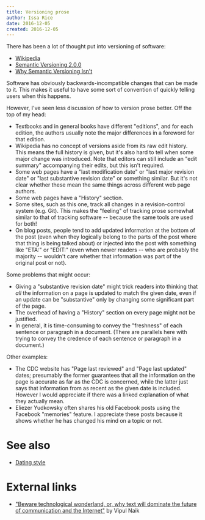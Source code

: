 ```yaml
---
title: Versioning prose
author: Issa Rice
date: 2016-12-05
created: 2016-12-05
---
```


There has been a lot of thought put into versioning of software:

  * [Wikipedia](https://en.wikipedia.org/wiki/Software_versioning)
  * [Semantic Versioning 2.0.0](http://semver.org/)
  * [Why Semantic Versioning Isn't](https://gist.github.com/jashkenas/cbd2b088e20279ae2c8e)

Software has obviously backwards-incompatible changes that can be made to it.
This makes it useful to have some sort of convention of quickly telling users
when this happens.

However, I've seen less discussion of how to version prose better.
Off the top of my head:

  * Textbooks and in general books have different "editions", and for each
    edition, the authors usually note the major differences in a foreword for
    that edition.
  * Wikipedia has no concept of versions aside from its raw edit history.
    This means the full history is given, but it's also hard to tell when some
    major change was introduced.
    Note that editors can still include an "edit summary" accompanying their
    edits, but this isn't required.
  * Some web pages have a "last modification date" or "last major revision
    date" or "last substantive revision date" or something similar.
    But it's not clear whether these mean the same things across different web
    page authors.
  * Some web pages have a "History" section.
  * Some sites, such as this one, track all changes in a revision-control
    system (e.g. Git).
    This makes the "feeling" of tracking prose somewhat similar to that of
    tracking software -- because the same tools are used for both!
  * On blog posts, people tend to add updated information at the bottom of the
    post (even when they logically belong to the parts of the post where that
    thing is being talked about) or injected into the post with something like
    "ETA:" or "EDIT:" (even when newer readers -- who are probably the majority
    -- wouldn't care whether that information was part of the original post or
    not).

Some problems that might occur:

  * Giving a "substantive revision date" might trick readers into thinking that
    *all* the information on a page is updated to match the given date, even if
    an update can be "substantive" only by changing some significant part of
    the page.
  * The overhead of having a "History" section on every page might not be
    justified.
  * In general, it is time-consuming to convey the "freshness" of each sentence
    or paragraph in a document.
    (There are parallels here with trying to convey the credence of each
    sentence or paragraph in a document.)

Other examples:

* The CDC website has "Page last reviewed" and "Page last updated" dates;
  presumably the former guarantees that all the information on the page is
  accurate as far as the CDC is concerned, while the latter just says that
  information from as recent as the given date is included.
  However I would appreciate if there was a linked explanation of what they
  actually mean.
* Eliezer Yudkowsky often shares his old Facebook posts using the Facebook
  "memories" feature.
  I appreciate these posts because it shows whether he has changed his mind on
  a topic or not.

# See also

  * [Dating style]()

# External links

  * ["Beware technological wonderland, or, why text will dominate the future of communication and the Internet"](http://lesswrong.com/lw/k25/beware_technological_wonderland_or_why_text_will/) by Vipul Naik
